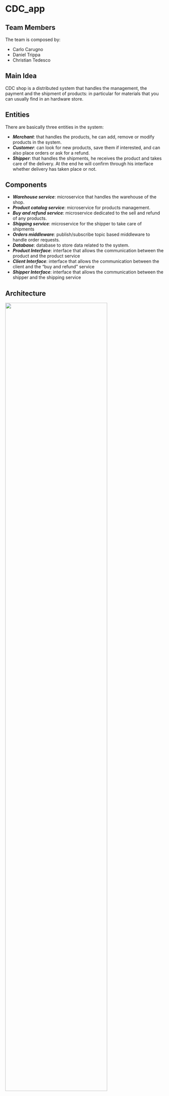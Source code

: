# CDC_app

## Team Members

The team is composed by:
- Carlo Carugno 
- Daniel Trippa  
- Christian Tedesco 

## Main Idea
CDC shop is a distributed system that handles the management, the payment and the shipment of products: in particular for materials that you can usually find in an hardware store.

## Entities
There are basically three entities in the system:
- ***Merchant***: that handles the products, he can add, remove or modify products in the system.
- ***Customer***: can look for new products, save them if interested, and can also place orders or ask for a refund.
- ***Shipper***: that handles the shipments, he receives the product and takes care of the delivery. At the end he will confirm through his interface whether delivery has taken place or not.

## Components
- ***Warehouse service***: microservice that handles the warehouse of the shop.
- ***Product catalog service***: microservice for products management.
- ***Buy and refund service***: microservice dedicated to the sell and refund of any products.
- ***Shipping service***: microservice for the shipper to take care of shipments
- ***Orders middleware***: publish/subscribe topic based middleware to handle order requests.
- ***Database***: database to store data related to the system.
- ***Product Interface***: interface that allows the communication between the product and the product service
- ***Client Interface***: interface that allows the communication between the client and the “buy and refund” service
- ***Shipper Interface***: interface that allows the communication between the shipper and the shipping service
## Architecture
<div>
   <img src="architecture.png" width=80% style="display:inline-block; margin-right: 2%;"/>
</div>
## Warehouse api documentation

* GET /products

Returns all products filtered by the following optional parameters:

* limit
* orderby
* name

> Example: /products?name=screwdriver&orderby=DESC&limit=5
> Gets the first 5 "screwdriver" ordered by descending price


* POST /products
  
  Adds a products and returns it's newly created id

  Format of json body:
  {
    "name":"Tool",
    "description":"Test",
    "category":"Categoria 10",
    "price":30,
    "stock" : 30,
    "image_url" : "https://test"
 }

* GET /products/[id]

Gets the product with given id

* DELETE /products/[id]

Deletes product with given id
 
